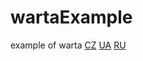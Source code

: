 # wartaExample
example of warta
[CZ](https://youtu.be/1avaU2M8jek)
[UA](https://youtu.be/YyEur06u0Wc)
[RU](https://youtu.be/qzgz9h7K2CE)
